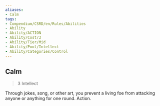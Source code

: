 ```yaml
---
aliases:
- Calm
tags:
- Compendium/CSRD/en/Rules/Abilities
- Ability
- Ability/ACTION
- Ability/Cost/3
- Ability/Tier/Mid
- Ability/Pool/Intellect
- Ability/Categories/Control
---
```


  
## Calm  
>3  Intellect  
  
Through jokes, song, or other art, you prevent a living foe from attacking anyone or anything for one round. Action.